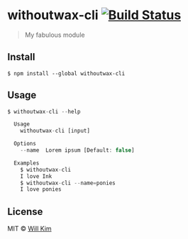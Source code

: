 # withoutwax-cli [![Build Status](https://travis-ci.org/withoutwax/withoutwax-cli.svg?branch=master)](https://travis-ci.org/withoutwax/withoutwax-cli)

> My fabulous module


## Install

```
$ npm install --global withoutwax-cli
```


## Usage

```js
$ withoutwax-cli --help

  Usage
    withoutwax-cli [input]

  Options
    --name  Lorem ipsum [Default: false]

  Examples
    $ withoutwax-cli
    I love Ink
    $ withoutwax-cli --name=ponies
    I love ponies
```


## License

MIT © [Will Kim](http://withoutwax.me)
